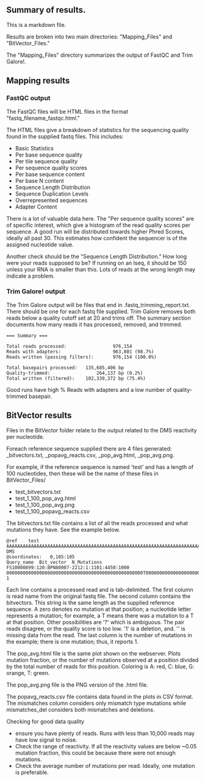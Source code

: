 ## Summary of results.

This is a markdown file.

Results are broken into two main directories: "Mapping_Files" and "BitVector_Files."

The "Mapping_Files" directory summarizes the output of FastQC and Trim Galore!. 

## Mapping results

### FastQC output

The FastQC files will be HTML files in the format "fastq_filename_fastqc.html."

The HTML files give a breakdown of statistics for the sequencing quality found in the supplied fastq files. This includes:

- Basic Statistics
- Per base sequence quality
- Per tile sequence quality 
- Per sequence quality scores
- Per base sequence content 
- Per base N content
- Sequence Length Distribution 
- Sequence Duplication Levels
- Overrepresented sequences
- Adapter Content 

There is a lot of valuable data here. The "Per sequence quality scores" are of specific interest, which give a histogram of the read quality scores per sequence. A good run will be distributed towards higher Phred Scores, ideally all past 30. This estimates how confident the sequencer is of the assigned nucleotide value. 

Another check should be the "Sequence Length Distribution." How long were your reads supposed to be? If running on an Iseq, it should be 150 unless your RNA is smaller than this. Lots of reads at the wrong length may indicate a problem. 

### Trim Galore! output 

The Trim Galore output will be files that end in .fastq_trimming_report.txt. There should be one for each fastq file supplied. Trim Galore removes both reads below a quality cutoff set at 20 and trims off. The summary section documents how many reads it has processed, removed, and trimmed. 

```shell
=== Summary ===

Total reads processed:                 976,154
Reads with adapters:                   963,801 (98.7%)
Reads written (passing filters):       976,154 (100.0%)

Total basepairs processed:   135,685,406 bp
Quality-trimmed:                 264,137 bp (0.2%)
Total written (filtered):    102,339,372 bp (75.4%)
```
Good runs have high % Reads with adapters and a low number of quality-trimmed basepair.
 
## BitVector results

Files in the BitVector folder relate to the output related to the DMS reactivity per nucleotide.

Foreach reference sequence supplied there are 4 files generated: \_bitvectors.txt, \_popavg_reacts.csv, \_pop\_avg.html, \_pop\_avg.png.

For example, if the reference sequence is named 'test' and has a length of 100 nucleotides, then these will be the name of these files in BitVector_Files/

- test\_bitvectors.txt
- test\_1\_100\_pop\_avg.html
- test\_1\_100\_pop\_avg.png
- test\_1\_100\_popavg\_reacts.csv

The bitvectors.txt file contains a list of all the reads processed and what mutations they have. See the example below. 

```shell
@ref	test	AAAAAAAAAAAAAAAAAAAAAAAAAAAAAAAAAAAAAAAAAAAAAAAAAAAAAAAAAAAAAAAAAAAAAAAAAAAAAAAAAAAAAAAAAAAAAAAAAAAAAAAAA	DMS
@coordinates:	0,105:105
Query_name	Bit_vector	N_Mutations
FS10000899:120:BPN80007-2212:1:1101:4450:1000	00000000000000000000000000000000000000000000000000T000000000000000000000000000000000000000000000000000000	1
```
Each line contains a processed read and is tab-delimited. The first column is read name from the original fastq file. The second column contains the bitvectors. This string is the same length as the supplied reference sequence. A zero denotes no mutation at that position; a nucleotide letter represents a mutation; for example, a T means there was a mutation to a T at that position. Other possibilities are '?' which is ambiguous. The pair reads disagree, or the quality score is too low. '1' is a deletion, and. '' is missing data from the read. The last column is the number of mutations in the example; there is one mutation; thus, it reports 1.  

The pop_avg.html file is the same plot shown on the webserver. Plots mutation fraction, or the number of mutations observed at a position divided by the total number of reads for this position. Coloring is A: red, C: blue, G: orange, T: green. 

The pop_avg.png file is the PNG version of the .html file. 

The popavg_reacts.csv file contains data found in the plots in CSV format. The mismatches column considers only mismatch type mutations while mismatches_del considers both mismatches and deletions. 

Checking for good data quality

- ensure you have plenty of reads. Runs with less than 10,000 reads may have low signal to noise. 
- Check the range of reactivity. If all the reactivity values are below ~0.05 mutation fraction, this could be because there were not enough mutations.
- Check the average number of mutations per read. Ideally, one mutation is preferable. 



































